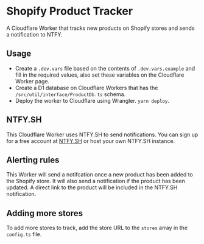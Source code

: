 # Shopify Product Tracker

A Cloudflare Worker that tracks new products on Shopify stores and sends a notification to NTFY.

## Usage
- Create a `.dev.vars` file based on the contents of `.dev.vars.example` and fill in the required values, also set these variables on the Cloudflare Worker page.
- Create a D1 database on Cloudflare Workers that has the `/src/util/interface/ProductDb.ts` schema.
- Deploy the worker to Cloudflare using Wrangler. `yarn deploy`. 

## NTFY.SH
This Cloudflare Worker uses NTFY.SH to send notifications. You can sign up for a free account at [NTFY.SH](https://ntfy.sh/) or host your own NTFY.SH instance.

## Alerting rules
This Worker will send a notifcation once a new product has been added to the Shopify store. It will also send a notification if the product has been updated.
A direct link to the product will be included in the NTFY.SH notification.

## Adding more stores
To add more stores to track, add the store URL to the `stores` array in the `config.ts` file.